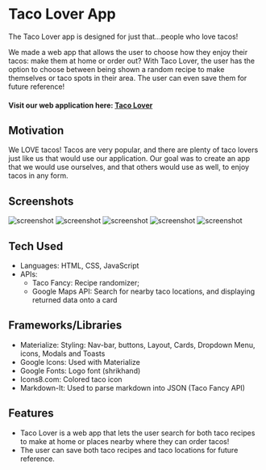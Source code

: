 # Taco Lover App
The Taco Lover app is designed for just that...people who love tacos! 

We made a web app that allows the user to choose how they enjoy their tacos: make them at home or order out? 
With Taco Lover, the user has the option to choose between being shown a random recipe to make themselves or taco spots in their area.
The user can even save them for future reference! 	

#### Visit our web application here: [Taco Lover](https://akelstrom.github.io/taco-app/)

## Motivation
We LOVE tacos! Tacos are very popular, and there are plenty of taco lovers just like us that would use our application. Our goal was to create an app that we would use ourselves, and that others would use as well, to enjoy tacos in any form.

## Screenshots
![screenshot](https://github.com/akelstrom/taco-app/blob/develop/assets/Images/Home%20Page.png?raw=true)
![screenshot](https://github.com/akelstrom/taco-app/blob/develop/assets/Images/Make%20Page.png?raw=true)
![screenshot](https://github.com/akelstrom/taco-app/blob/develop/assets/Images/Order%20Page.png?raw=true)
![screenshot](https://github.com/akelstrom/taco-app/blob/develop/assets/Images/Saved%20Locations.png?raw=true)
![screenshot](https://github.com/akelstrom/taco-app/blob/develop/assets/Images/Saved%20Recipes.png?raw=true)

## Tech Used
  *   Languages: HTML, CSS, JavaScript
  *	  APIs: 
      * Taco Fancy: Recipe randomizer;
      * Google Maps API: Search for nearby taco locations, and displaying returned data onto a card
## Frameworks/Libraries
   *   Materialize: Styling: Nav-bar, buttons, Layout, Cards, Dropdown Menu, icons, Modals and Toasts 
   *   Google Icons: Used with Materialize
   *   Google Fonts: Logo font (shrikhand)
   *   Icons8.com: Colored taco icon
   *   Markdown-It: Used to parse markdown into JSON (Taco Fancy API)

## Features
   *   Taco Lover is a web app that lets the user search for both taco recipes to make at home or places nearby where   they can order tacos!
   *   The user can save both taco recipes and taco locations for future reference.

